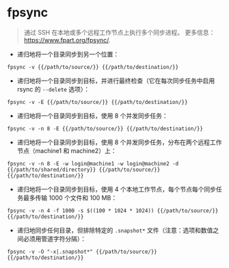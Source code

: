 # fpsync

> 通过 SSH 在本地或多个远程工作节点上执行多个同步进程。
> 更多信息：<https://www.fpart.org/fpsync/>.

- 递归地将一个目录同步到另一个位置：

`fpsync -v {{/path/to/source/}} {{/path/to/destination/}}`

- 递归地将一个目录同步到目标，并进行最终检查（它在每次同步任务中启用 rsync 的 `--delete` 选项）：

`fpsync -v -E {{/path/to/source/}} {{/path/to/destination/}}`

- 递归地将一个目录同步到目标，使用 8 个并发同步任务：

`fpsync -v -n 8 -E {{/path/to/source/}} {{/path/to/destination/}}`

- 递归地将一个目录同步到目标，使用 8 个并发同步任务，分布在两个远程工作节点（machine1 和 machine2）上：

`fpsync -v -n 8 -E -w login@machine1 -w login@machine2 -d {{/path/to/shared/directory}} {{/path/to/source/}} {{/path/to/destination/}}`

- 递归地将一个目录同步到目标，使用 4 个本地工作节点，每个节点每个同步任务最多传输 1000 个文件和 100 MB：

`fpsync -v -n 4 -f 1000 -s $((100 * 1024 * 1024)) {{/path/to/source/}} {{/path/to/destination/}}`

- 递归地同步任何目录，但排除特定的 `.snapshot*` 文件（注意：选项和数值之间必须用管道字符分隔）：

`fpsync -v -O "-x|.snapshot*" {{/path/to/source/}} {{/path/to/destination/}}`